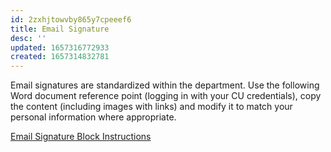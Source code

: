```yaml
---
id: 2zxhjtowvby865y7cpeeef6
title: Email Signature
desc: ''
updated: 1657316772933
created: 1657314832781
---
```


Email signatures are standardized within the department. Use the following Word document reference point (logging in with your CU credentials), copy the content (including images with links) and modify it to match your personal information where appropriate.

[Email Signature Block Instructions](https://olucdenver.sharepoint.com/:w:/s/CenterforHealthAI939-SoftwareEngineering/EXsfKEe9-HBKtLROR-PWAp4BEc0Ij_nQUDegPIG8ej94sQ?e=zV0PYh)
